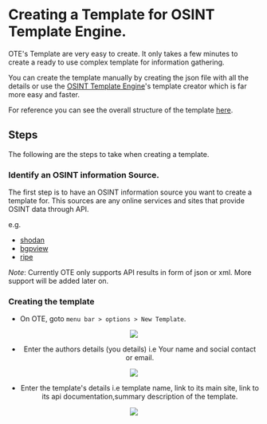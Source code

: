 # Creating a Template for OSINT Template Engine.

OTE's Template are very easy to create. It only takes a few minutes to create a ready to use complex template for information gathering.

You can create the template manually by creating the json file with all the details or use the [OSINT Template Engine](https://github.com/3nock/OTE)'s template creator which is far more easy and faster.

For reference you can see the overall structure of the template [here](TEMPLATE_STRUCTURE.md).

## Steps

The following are the steps to take when creating a template.

### Identify an OSINT information Source.

The first step is to have an OSINT information source you want to create a template for. This sources are any online services and sites that provide OSINT data through API.

e.g.
- [shodan]()
- [bgpview]()
- [ripe]()

_Note_: Currently OTE only supports API results in form of json or xml. More support will be added later on.

### Creating the template

- On OTE, goto `menu bar > options > New Template`.
<center><img src="res/new_template.png"><center>

- Enter the authors details (you details) i.e Your name and social contact or email.
<center><img src="res/author_details.png"><center>

- Enter the template's details i.e template name, link to its main site, link to its api documentation,summary description of the template.
<center><img src="res/template_info_details.png"><center>
